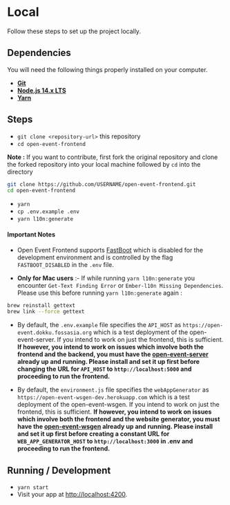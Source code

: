 # Local
Follow these steps to set up the project locally.
## Dependencies
You will need the following things properly installed on your computer.

* **[Git](https://git-scm.com/)**
* **[Node.js 14.x LTS](https://nodejs.org/)**
* **[Yarn](https://yarnpkg.com/en/docs/install)**
 
## Steps
* `git clone <repository-url>` this repository
* `cd open-event-frontend`

**Note :** If you want to contribute, first fork the original repository and clone the forked repository into your local machine followed by ```cd``` into the directory
```sh
git clone https://github.com/USERNAME/open-event-frontend.git
cd open-event-frontend
```

* `yarn`
* `cp .env.example .env`
* `yarn l10n:generate`

#### Important Notes
 - Open Event Frontend supports [FastBoot](https://github.com/ember-fastboot/ember-cli-fastboot) which is disabled for the development environment and is controlled by the flag `FASTBOOT_DISABLED` in the `.env` file.  

- **Only for Mac users** :- If while running `yarn l10n:generate` you encounter `Get-Text Finding Error` or `Ember-l10n Missing Dependencies`. 
Please use this before running `yarn l10n:generate` again :
```sh
brew reinstall gettext
brew link --force gettext 
```

- By default, the `.env.example` file specifies the `API_HOST` as `https://open-event.dokku.fossasia.org` which is a test deployment of the open-event-server. If you intend to work on just the frontend, this is sufficient. **If however, you intend to work on issues which involve both the frontend and the backend, you must have the [open-event-server](https://github.com/fossasia/open-event-server) already up and running. Please install and set it up first before changing the URL for `API_HOST` to `http://localhost:5000` and proceeding to run the frontend.**

- By default, the `environment.js` file specifies the `webAppGenerator` as `https://open-event-wsgen-dev.herokuapp.com` which is a test deployment of the open-event-wsgen. If you intend to work on just the frontend, this is sufficient. **If however, you intend to work on issues which involve both the frontend and the website generator, you must have the [open-event-wsgen](https://github.com/fossasia/open-event-wsgen) already up and running. Please install and set it up first before creating a constant URL for `WEB_APP_GENERATOR_HOST` to `http://localhost:3000` in .env and proceeding to run the frontend.**

## Running / Development

* `yarn start`
* Visit your app at [http://localhost:4200](http://localhost:4200).

